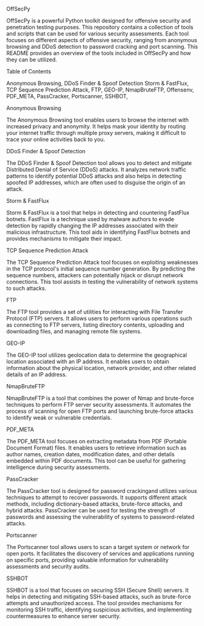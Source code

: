 
OffSecPy


OffSecPy is a powerful Python toolkit designed for offensive security and 
penetration testing purposes. This repository contains a collection of 
tools and scripts that can be used for various security assessments. Each 
tool focuses on different aspects of offensive security, ranging from 
anonymous browsing and DDoS detection to password cracking and port 
scanning. This README provides an overview of the tools included in 
OffSecPy and how they can be utilized.

Table of Contents

Anonymous Browsing,
DDoS Finder & Spoof Detection
Storm & FastFlux,
TCP Sequence Prediction Attack,
FTP,
GEO-IP,
NmapBruteFTP,
Offensenv,
PDF_META,
PassCracker,
Portscanner,
SSHBOT,

Anonymous Browsing

The Anonymous Browsing tool enables users to browse the internet with 
increased privacy and anonymity. It helps mask your identity by routing 
your internet traffic through multiple proxy servers, making it difficult 
to trace your online activities back to you.

DDoS Finder & Spoof Detection

The DDoS Finder & Spoof Detection tool allows you to detect and mitigate 
Distributed Denial of Service (DDoS) attacks. It analyzes network traffic 
patterns to identify potential DDoS attacks and also helps in detecting 
spoofed IP addresses, which are often used to disguise the origin of an 
attack.

Storm & FastFlux

Storm & FastFlux is a tool that helps in detecting and countering FastFlux 
botnets. FastFlux is a technique used by malware authors to evade 
detection by rapidly changing the IP addresses associated with their 
malicious infrastructure. This tool aids in identifying FastFlux botnets 
and provides mechanisms to mitigate their impact.

TCP Sequence Prediction Attack

The TCP Sequence Prediction Attack tool focuses on exploiting weaknesses 
in the TCP protocol's initial sequence number generation. By predicting 
the sequence numbers, attackers can potentially hijack or disrupt network 
connections. This tool assists in testing the vulnerability of network 
systems to such attacks.

FTP

The FTP tool provides a set of utilities for interacting with File 
Transfer Protocol (FTP) servers. It allows users to perform various 
operations such as connecting to FTP servers, listing directory contents, 
uploading and downloading files, and managing remote file systems.

GEO-IP

The GEO-IP tool utilizes geolocation data to determine the geographical 
location associated with an IP address. It enables users to obtain 
information about the physical location, network provider, and other 
related details of an IP address.

NmapBruteFTP

NmapBruteFTP is a tool that combines the power of Nmap and brute-force 
techniques to perform FTP server security assessments. It automates the 
process of scanning for open FTP ports and launching brute-force attacks 
to identify weak or vulnerable credentials.

PDF_META

The PDF_META tool focuses on extracting metadata from PDF (Portable 
Document Format) files. It enables users to retrieve information such as 
author names, creation dates, modification dates, and other details 
embedded within PDF documents. This tool can be useful for gathering 
intelligence during security assessments.

PassCracker

The PassCracker tool is designed for password crackingand utilizes various 
techniques to attempt to recover passwords. It supports different attack 
methods, including dictionary-based attacks, brute-force attacks, and 
hybrid attacks. PassCracker can be used for testing the strength of 
passwords and assessing the vulnerability of systems to password-related 
attacks.

Portscanner

The Portscanner tool allows users to scan a target system or network for 
open ports. It facilitates the discovery of services and applications 
running on specific ports, providing valuable information for 
vulnerability assessments and security audits.

SSHBOT

SSHBOT is a tool that focuses on securing SSH (Secure Shell) servers. It 
helps in detecting and mitigating SSH-based attacks, such as brute-force 
attempts and unauthorized access. The tool provides mechanisms for 
monitoring SSH traffic, identifying suspicious activities, and 
implementing countermeasures to enhance server security.
